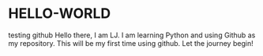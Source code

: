 # HELLO-WORLD
testing github
Hello there,
I am LJ. I am learning Python and using Github as my repository. This will be my first time using github. Let the journey begin!
